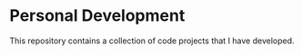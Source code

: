 # Personal Development
This repository contains a collection of code projects that I have developed.
